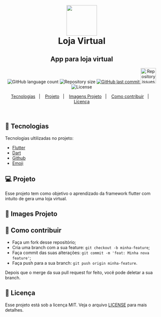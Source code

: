 <h1 align="center">
<img alt="" title="" src="https://cdn.icon-icons.com/icons2/572/PNG/512/1457055658_App_Development_icon-icons.com_54712.png" width="100" /><br>
Loja Virtual
  <!-- trocar: 'você pode colocar uma imagem (logo) que represente seu projeto (visualmente) -->
</h1>

<h2 align="center">App para loja virtual</h2>

<p align="center">
  <img alt="GitHub language count" src="https://img.shields.io/github/languages/count/Sthaynny/loja">
  <img alt="Repository size" src="https://img.shields.io/github/repo-size/Sthaynny/loja">
  <a href="https://github.com/Sthaynny/loja/commits/master">
    <img alt="GitHub last commit" src="https://img.shields.io/github/last-commit/Sthaynny/loja">
  </a>
  <a href="https://github.com/Sthaynny/loja">
    <img alt="Repository issues" src="https://img.shields.io/github/issues/Sthaynny/loja" width="50px">
  </a>

  <img alt="License" src="https://img.shields.io/badge/license-MIT-brightgreen">
</p>

<p align="center">
  <a href="#bookmark_tabs-tecnologias">Tecnologias</a>&nbsp;&nbsp;&nbsp;|&nbsp;&nbsp;&nbsp;
  <a href="#-projeto">Projeto</a>&nbsp;&nbsp;&nbsp;|&nbsp;&nbsp;&nbsp;
  <a href="#images_projeto">Imagens Projeto</a>&nbsp;&nbsp;&nbsp;|&nbsp;&nbsp;&nbsp;
  <a href="#-como-contribuir">Como contribuir</a>&nbsp;&nbsp;&nbsp;|&nbsp;&nbsp;&nbsp;
  <a href="#memo-licença">Licença</a>
</p>

<br>

## :bookmark_tabs: Tecnologias

Tecnologias ultilizadas no projeto:

- [Flutter](https://flutter.dev/)
- [Dart](https://pub.dev/)
- [Github](https://github.com)
- [Emoji](https://gist.github.com/rxaviers/7360908)

## 💻 Projeto

Esse projeto tem como objetivo o aprendizado da framework flutter com intuito de gera uma loja virtual.

## :iphone: Images Projeto



## 🤔 Como contribuir

- Faça um fork desse repositório;
- Cria uma branch com a sua feature: `git checkout -b minha-feature`;
- Faça commit das suas alterações: `git commit -m 'feat: Minha nova feature'`;
- Faça push para a sua branch: `git push origin minha-feature`.

Depois que o merge da sua pull request for feito, você pode deletar a sua branch.

## :memo: Licença

Esse projeto está sob a licença MIT. Veja o arquivo [LICENSE](LICENSE.md) para mais detalhes.


